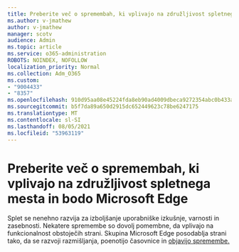 ```yaml
---
title: Preberite več o spremembah, ki vplivajo na združljivost spletnega mesta in bodo Microsoft Edge
ms.author: v-jmathew
author: v-jmathew
manager: scotv
audience: Admin
ms.topic: article
ms.service: o365-administration
ROBOTS: NOINDEX, NOFOLLOW
localization_priority: Normal
ms.collection: Adm_O365
ms.custom:
- "9004433"
- "8357"
ms.openlocfilehash: 910d95aa08e45224fda8eb90ad4009dbeca9272354abc0b433a63e4566810f64
ms.sourcegitcommit: b5f7da89a650d2915dc652449623c78be6247175
ms.translationtype: MT
ms.contentlocale: sl-SI
ms.lasthandoff: 08/05/2021
ms.locfileid: "53963119"
---
```

# <a name="learn-about-site-compatibility-affecting-changes-coming-to-microsoft-edge"></a>Preberite več o spremembah, ki vplivajo na združljivost spletnega mesta in bodo Microsoft Edge

Splet se nenehno razvija za izboljšanje uporabniške izkušnje, varnosti in zasebnosti. Nekatere spremembe so dovolj pomembne, da vplivajo na funkcionalnost obstoječih strani. Skupina Microsoft Edge posodablja strani tako, da se razvoji razmišljanja, poenotijo časovnice in [objavijo spremembe.](https://go.microsoft.com/fwlink/?linkid=2135534)
